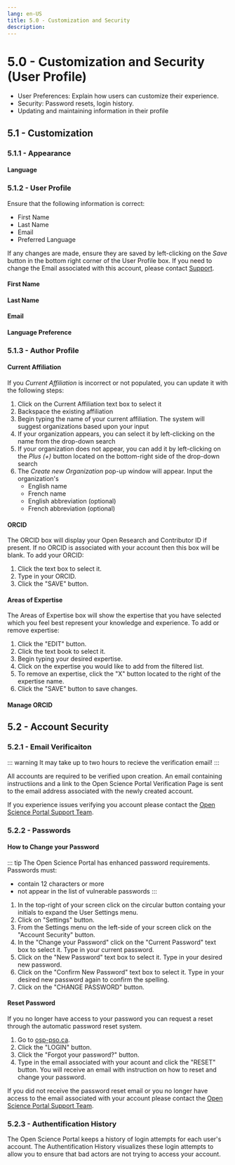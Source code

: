 ```yaml
---
lang: en-US
title: 5.0 - Customization and Security
description:
---
```

# 5.0 - Customization and Security (User Profile)

- User Preferences: Explain how users can customize their experience.
- Security: Password resets, login history.
- Updating and maintaining information in their profile


## 5.1 - Customization

### 5.1.1 - Appearance

#### Language

### 5.1.2 - User Profile
Ensure that the following information is correct:
- First Name
- Last Name
- Email
- Preferred Language

If any changes are made, ensure they are saved by left-clicking on the *Save* button in the bottom right corner of the User Profile box. If you need to change the Email associated with this account, please contact [Support](mailto:DFO.OpenScience-ScienceOuverte.MPO@dfo-mpo.gc.ca).
#### First Name

#### Last Name

#### Email

#### Language Preference

### 5.1.3 - Author Profile

#### Current Affiliation
If you *Current Affiliation* is incorrect or not populated, you can update it with the following steps:
1) Click on the Current Affiliation text box to select it
2) Backspace the existing affiliation
3) Begin typing the name of your current affiliation. The system will suggest organizations based upon your input
4) If your organization appears, you can select it by left-clicking on the name from the drop-down search
5) If your organization does not appear, you can add it by left-clicking on the *Plus (+)* button located on the bottom-right side of the drop-down search
6) The *Create new Organization* pop-up window will appear. Input the organization's
    - English name
    - French name
    - English abbreviation (optional)
    - French abbreviation (optional)

#### ORCID
The ORCID box will display your Open Research and Contributor ID if present. If no ORCID is associated with your account then this box will be blank. To add your ORCID:
1. Click the text box to select it.
2. Type in your ORCID.
3. Click the "SAVE" button.

#### Areas of Expertise
The Areas of Expertise box will show the expertise that you have selected which you feel best represent your knowledge and experience. To add or remove expertise:
1. Click the "EDIT" button.
2. Click the text book to select it.
3. Begin typing your desired expertise.
4. Click on the expertise you would like to add from the filtered list.
5. To remove an expertise, click the "X" button located to the right of the expertise name.
6. Click the "SAVE" button to save changes.

#### Manage ORCID

## 5.2 - Account Security

### 5.2.1 - Email Verificaiton
::: warning
It may take up to two hours to recieve the verification email!
:::

All accounts are required to be verified upon creation. An email containing instructiions and a link to the Open Science Portal Verification Page is sent to the email address associated with the newly created account.

If you experience issues verifying you account please contact the [Open Science Portal Support Team](mailto:DFO.OpenScience-ScienceOuverte.MPO@dfo-mpo.gc.ca).

### 5.2.2 - Passwords

#### How to Change your Password
::: tip
The Open Science Portal has enhanced password requirements. Passwords must:
- contain 12 characters or more
- not appear in the list of vulnerable passwords
:::

1. In the top-right of your screen click on the circular button containg your initials to expand the User Settings menu.
2. Click on "Settings" button.
3. From the Settings menu on the left-side of your screen click on the "Account Security" button.
4. In the "Change your Password" click on the "Current Password" text box to select it. Type in your current password.
5. Click on the "New Password" text box to select it. Type in your desired new password.
6. Click on the "Confirm New Password" text box to select it. Type in your desired new password again to confirm the spelling.
7. Click on the "CHANGE PASSWORD" button.

#### Reset Password
If you no longer have access to your password you can request a reset through the automatic password reset system.
1. Go to [osp-pso.ca](https://osp-pso.ca/#/).
2. Click the "LOGIN" button.
3. Click the "Forgot your password?" button.
4. Type in the email associated with your acount and click the "RESET" button.
You will receive an email with instruction on how to reset and change your password.

If you did not receive the password reset email or you no longer have access to the email associated with your account please contact the [Open Science Portal Support Team](mailto:DFO.OpenScience-ScienceOuverte.MPO@dfo-mpo.gc.ca).

### 5.2.3 - Authentification History
The Open Science Portal keeps a history of login attempts for each user's account. The Authentification History visualizes these login attempts to allow you to ensure that bad actors are not trying to access your account.

